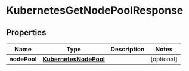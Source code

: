 

# KubernetesGetNodePoolResponse


## Properties

| Name | Type | Description | Notes |
|------------ | ------------- | ------------- | -------------|
|**nodePool** | [**KubernetesNodePool**](KubernetesNodePool.md) |  |  [optional] |



